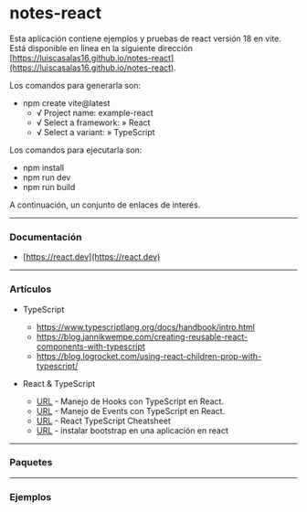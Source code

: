 # notes-react

Esta aplicación contiene ejemplos y pruebas de react versión 18 en vite. Está disponible en línea en la siguiente dirección [https://luiscasalas16.github.io/notes-react](https://luiscasalas16.github.io/notes-react).

Los comandos para generarla son:

- npm create vite@latest
  - √ Project name: example-react
  - √ Select a framework: » React
  - √ Select a variant: » TypeScript

Los comandos para ejecutarla son:

- npm install
- npm run dev
- npm run build

A continuación, un conjunto de enlaces de interés.

---

### Documentación

- [https://react.dev](https://react.dev)

---

### Artículos

- TypeScript

  - https://www.typescriptlang.org/docs/handbook/intro.html
  - https://blog.jannikwempe.com/creating-reusable-react-components-with-typescript
  - https://blog.logrocket.com/using-react-children-prop-with-typescript/

- React & TypeScript
  - [URL](https://devtrium.com/posts/react-typescript-how-to-type-hooks) - Manejo de Hooks con TypeScript en React.
  - [URL](https://devtrium.com/posts/react-typescript-events) - Manejo de Events con TypeScript en React.
  - [URL](https://react-typescript-cheatsheet.netlify.app) - React TypeScript Cheatsheet
  - [URL](https://blog.logrocket.com/using-bootstrap-with-react-tutorial-with-examples) - instalar bootstrap en una aplicación en react

---

### Paquetes

---

### Ejemplos
